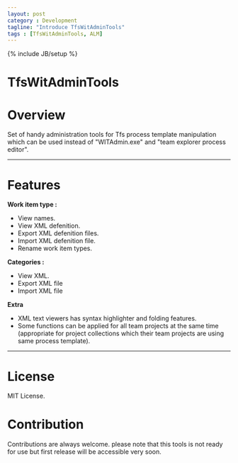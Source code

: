 ```yaml
---
layout: post
category : Development
tagline: "Introduce TfsWitAdminTools"
tags : [TfsWitAdminTools, ALM]
---
```

{% include JB/setup %}

# TfsWitAdminTools
# Overview
Set of handy administration tools for Tfs process template manipulation which can be used instead of "WITAdmin.exe" and "team explorer process editor".

***

# Features
**Work item type :**
  * View names.
  * View XML defenition.
  * Export XML defenition files.
  * Import XML defenition file.
  * Rename work item types. 

**Categories :**
  * View XML.
  * Export XML file
  * Import XML file


**Extra**
* XML text viewers has syntax highlighter and folding features.
* Some functions can be applied for all team projects at the same time (appropriate for project collections which their team projects are using same process template).

***
# License
MIT License.

# Contribution
Contributions are always welcome. please note that this tools is not ready for use but first release will be accessible very soon.
